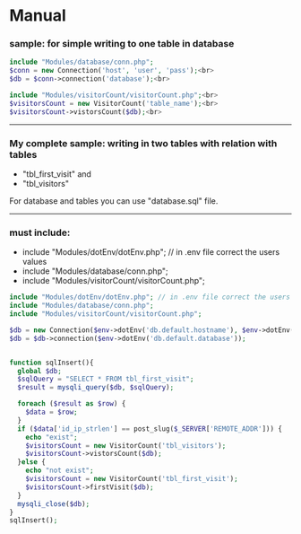 # Manual


### **sample:** for simple writing to one table in database<br>

```php
include "Modules/database/conn.php";
$conn = new Connection('host', 'user', 'pass');<br>
$db = $conn->connection('database');<br>

include "Modules/visitorCount/visitorCount.php";<br>
$visitorsCount = new VisitorCount('table_name');<br>
$visitorsCount->vistorsCount($db);<br>
```

--------------------------------------------------------------------------------

### **My complete sample:** writing in two tables with relation with tables
 - "tbl_first_visit" and 
 - "tbl_visitors"
 

 For database and tables you can use "database.sql" file.
 __________

### must include:
 - include "Modules/dotEnv/dotEnv.php"; // in .env file correct the users values
 - include "Modules/database/conn.php";
 - include "Modules/visitorCount/visitorCount.php";

```php
include "Modules/dotEnv/dotEnv.php"; // in .env file correct the users values
include "Modules/database/conn.php";
include "Modules/visitorCount/visitorCount.php";

$db = new Connection($env->dotEnv('db.default.hostname'), $env->dotEnv('db.default.username'), $env->dotEnv('db.default.password'));
$db = $db->connection($env->dotEnv('db.default.database'));


function sqlInsert(){
  global $db;
  $sqlQuery = "SELECT * FROM tbl_first_visit";
  $result = mysqli_query($db, $sqlQuery);

  foreach ($result as $row) {
    $data = $row;
  }
  if ($data['id_ip_strlen'] == post_slug($_SERVER['REMOTE_ADDR'])) {
    echo "exist";
    $visitorsCount = new VisitorCount('tbl_visitors');
    $visitorsCount->vistorsCount($db);
  }else {
    echo "not exist";
    $visitorsCount = new VisitorCount('tbl_first_visit');
    $visitorsCount->firstVisit($db);
  }
  mysqli_close($db);
}
sqlInsert();
```
